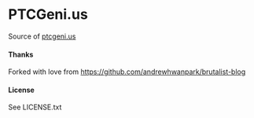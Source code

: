 # PTCGeni.us

Source of [ptcgeni.us](https://ptcgeni.us)

#### Thanks

Forked with love from https://github.com/andrewhwanpark/brutalist-blog

#### License
See LICENSE.txt